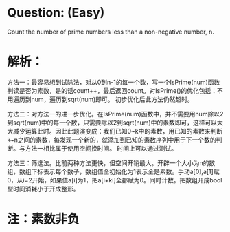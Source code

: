 # Question: (Easy)

Count the number of prime numbers less than a non-negative number, n.

# 解析：

方法一：最容易想到试除法，对从0到n-1的每一个数，写一个IsPrime(num)函数判读是否为素数，是的话count++，最后返回count。对IsPrime()的优化包括：不用遍历到num，遍历到sqrt(num)即可。
初步优化后此方法仍然超时。

方法二：对方法一的进一步优化。在IsPrime(num)函数中，并不需要用num除以2到sqrt(num)中的每一个数，只需要除以2到sqrt(num)中的素数即可，这样可以大大减少运算此时。因此此题演变成：我们已知0~k中的素数，用已知的素数来判断k~n之间的素数，每发现一个新的，就添加到已知的素数序列中用于下一个数的判断。与方法一相比属于使用空间换时间。
时间上可以通过测试。

方法三：筛选法。比前两种方法更快，但空间开销最大。开辟一个大小为n的数组，数组下标表示每个数子，数组值全初始化为1表示全是素数。手动a[0],a[1]赋0，从i=2开始，如果值a[i]为1，把a[i+ki]全都赋为0。同时计数。把数组开成bool型时间消耗小于开成整形。


# 注：素数非负